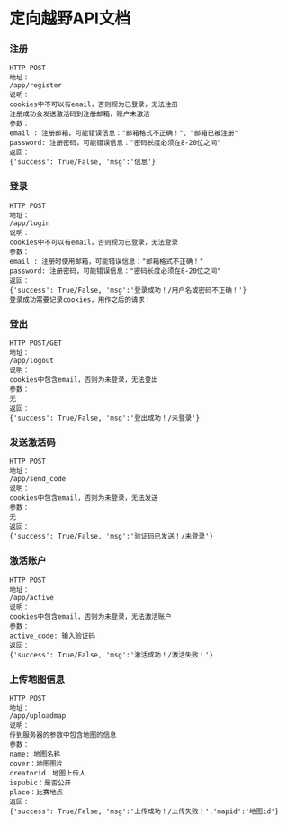 # 定向越野API文档

### 注册
	HTTP POST
	地址：
	/app/register
	说明：	
	cookies中不可以有email，否则视为已登录，无法注册
	注册成功会发送激活码到注册邮箱，账户未激活
	参数：
	email : 注册邮箱，可能错误信息："邮箱格式不正确！"、"邮箱已被注册"
	password: 注册密码，可能错误信息："密码长度必须在8-20位之间"
	返回：
	{'success': True/False, 'msg':'信息'}

### 登录
	HTTP POST
	地址：
	/app/login
	说明：	
	cookies中不可以有email，否则视为已登录，无法登录
	参数：
	email : 注册时使用邮箱，可能错误信息："邮箱格式不正确！"
	password: 注册密码，可能错误信息："密码长度必须在8-20位之间"
	返回：
	{'success': True/False, 'msg':'登录成功！/用户名或密码不正确！'}
	登录成功需要记录cookies，用作之后的请求！

### 登出
	HTTP POST/GET
	地址：
	/app/logout
	说明：
	cookies中包含email，否则为未登录，无法登出
	参数：
	无
	返回：
	{'success': True/False, 'msg':'登出成功！/未登录'}

### 发送激活码
	HTTP POST
	地址：
	/app/send_code
	说明：
	cookies中包含email，否则为未登录，无法发送
	参数：
	无
	返回：
	{'success': True/False, 'msg':'验证码已发送！/未登录'}


### 激活账户
	HTTP POST
	地址：
	/app/active
	说明：
	cookies中包含email，否则为未登录，无法激活账户
	参数：
	active_code: 输入验证码
	返回：
	{'success': True/False, 'msg':'激活成功！/激活失败！'}
	

### 上传地图信息
	HTTP POST
	地址：
	/app/uploadmap
	说明：
	传到服务器的参数中包含地图的信息
	参数：
	name: 地图名称
	cover：地图图片
	creatorid：地图上传人
	ispubic：是否公开
	place：比赛地点
	返回：
	{'success': True/False, 'msg':'上传成功！/上传失败！','mapid':'地图id'}
